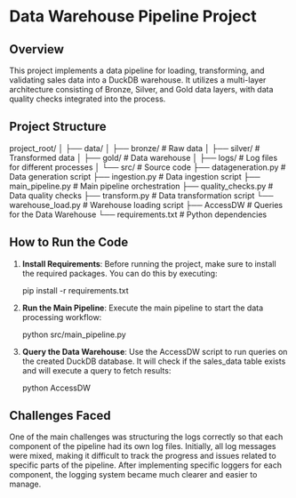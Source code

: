 # Data Warehouse Pipeline Project

## Overview

This project implements a data pipeline for loading, transforming, and validating sales data into a DuckDB warehouse. It utilizes a multi-layer architecture consisting of Bronze, Silver, and Gold data layers, with data quality checks integrated into the process.

## Project Structure


project_root/ 
│ ├── data/ │ 
    ├── bronze/ # Raw data │ 
    ├── silver/ # Transformed data │
    ├── gold/ # Data warehouse │ 
├── logs/ # Log files for different processes 
│ └── src/ # Source code
    ├── datageneration.py # Data generation script 
    ├── ingestion.py # Data ingestion script 
    ├── main_pipeline.py # Main pipeline orchestration 
    ├── quality_checks.py # Data quality checks 
    ├── transform.py # Data transformation script
    └── warehouse_load.py # Warehouse loading script
├── AccessDW    # Queries for the Data Warehouse
└── requirements.txt # Python dependencies



## How to Run the Code

1. **Install Requirements**: 
   Before running the project, make sure to install the required packages. You can do this by executing:
   
   pip install -r requirements.txt

2. **Run the Main Pipeline**: 
Execute the main pipeline to start the data processing workflow:
   
   python src/main_pipeline.py

3. **Query the Data Warehouse**: 
Use the AccessDW script to run queries on the created DuckDB database. It will check if the sales_data table exists and will execute a query to fetch results:
  
     python AccessDW


## Challenges Faced

One of the main challenges was structuring the logs correctly so that each component of the pipeline had its own log files. Initially, all log messages were mixed, making it difficult to track the progress and issues related to specific parts of the pipeline. After implementing specific loggers for each component, the logging system became much clearer and easier to manage.
